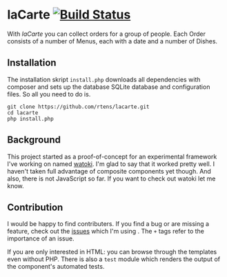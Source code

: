 # laCarte [![Build Status](https://travis-ci.org/rtens/lacarte.png?branch=master)](https://travis-ci.org/rtens/lacarte)

With *laCarte* you can collect orders for a group of people. Each Order consists of a number of Menus, each with a date and a number of Dishes.

## Installation

The installation skript `install.php` downloads all dependencies with composer and sets up the database SQLite database and configuration files. So all you need to do is.

	git clone https://github.com/rtens/lacarte.git
	cd lacarte
	php install.php

## Background

This project started as a proof-of-concept for an experimental framework I've working on named [watoki]. I'm glad to say that it worked pretty well. I haven't taken full advantage of composite components yet though. And also, there is not JavaScript so far. If you want to check out watoki let me know.

[watoki]: http://github.com/watoki

## Contribution

I would be happy to find contributers. If you find a bug or are missing a feature, check out the [issues] which I'm using . The `+` tags refer to the importance of an issue.

If you are only interested in HTML: you can browse through the templates even without PHP. There is also a `test` module which renders the output of the component's automated tests.

[issues]: https://github.com/rtens/lacarte/issues